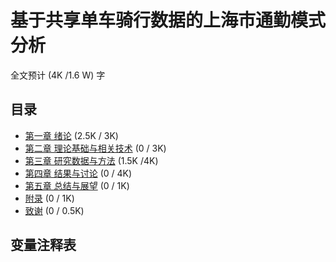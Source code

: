 # 基于共享单车骑行数据的上海市通勤模式分析
全文预计 (4K /1.6 W) 字

## 目录
- [第一章 绪论](./chapters/c1.md) (2.5K / 3K)
- [第二章 理论基础与相关技术](./chapters/c2.md) (0 / 3K)
- [第三章 研究数据与方法](./chapters//c3.md) (1.5K /4K)
- [第四章 结果与讨论](./chapters/c4.md) (0 / 4K)
- [第五章 总结与展望](./chapters/c5.md) (0 / 1K)
- [附录](./chapters/c6.md) (0 / 1K)
- [致谢](./chapters/c7.md) (0 / 0.5K)
 
## 变量注释表
